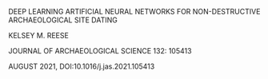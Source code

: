 DEEP LEARNING ARTIFICIAL NEURAL NETWORKS FOR NON-DESTRUCTIVE ARCHAEOLOGICAL SITE DATING

KELSEY M. REESE

JOURNAL OF ARCHAEOLOGICAL SCIENCE 132: 105413

AUGUST 2021, DOI:10.1016/j.jas.2021.105413
